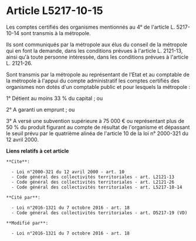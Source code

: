 # Article L5217-10-15

Les comptes certifiés des organismes mentionnés au 4° de l'article L. 5217-10-14 sont transmis à la métropole. 

Ils sont communiqués par la métropole aux élus du conseil de la métropole qui en font la demande, dans les conditions prévues
à l'article L. 2121-13, ainsi qu'à toute personne intéressée, dans les conditions prévues à l'article L. 2121-26. 

Sont transmis par la métropole au représentant de l'Etat et au comptable de la métropole à l'appui du compte administratif
les comptes certifiés des organismes non dotés d'un comptable public et pour lesquels la métropole : 

1° Détient au moins 33 % du capital ; ou 

2° A garanti un emprunt ; ou 

3° A versé une subvention supérieure à 75 000 € ou représentant plus de 50 % du produit figurant au compte de résultat de
l'organisme et dépassant le seuil prévu par le quatrième  alinéa de l'article 10 de la loi n° 2000-321 du 12 avril 2000.

**Liens relatifs à cet article**

	**Cite**:

	  - Loi n°2000-321 du 12 avril 2000 - art. 10
	  - Code général des collectivités territoriales - art. L2121-13
	  - Code général des collectivités territoriales - art. L2121-26
	  - Code général des collectivités territoriales - art. L5217-10-14

	**Cité par**:

	  - Loi n°2016-1321 du 7 octobre 2016 - art. 18
	  - Code général des collectivités territoriales - art. D5217-19 (VD)

	**Modifié par**:

	  - Loi n°2016-1321 du 7 octobre 2016 - art. 18

